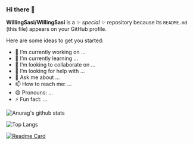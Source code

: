 ### Hi there 👋

**WillingSasi/WillingSasi** is a ✨ _special_ ✨ repository because its `README.md` (this file) appears on your GitHub profile.

Here are some ideas to get you started:

- 🔭 I’m currently working on ...
- 🌱 I’m currently learning ...
- 👯 I’m looking to collaborate on ...
- 🤔 I’m looking for help with ...
- 💬 Ask me about ...
- 📫 How to reach me: ...
- 😄 Pronouns: ...
- ⚡ Fun fact: ...

![Anurag's github stats](https://github-readme-stats.vercel.app/api?username=WillingSasi&show_icons=true&theme=flag-india)

![Top Langs](https://github-readme-stats.vercel.app/api/top-langs/?username=WillingSasi&layout=compact)

[![Readme Card](https://github-readme-stats.vercel.app/api/pin/?username=WillingSasi&repo=jenkinstest)](https://github.com/WillingSasi/jenkinstest)
